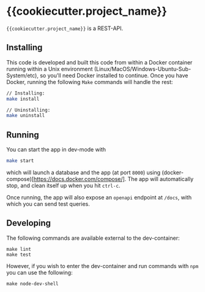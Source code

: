 # {{cookiecutter.project_name}}

`{{cookiecutter.project_name}}` is a REST-API.

## Installing

This code is developed and built this code from within a Docker container running within a Unix environment (Linux/MacOS/Windows-Ubuntu-Sub-System/etc), so you'll need Docker installed to continue. Once you have Docker, running the following `Make` commands will handle the rest:

```bash
// Installing:
make install

// Uninstalling:
make uninstall
```

## Running

You can start the app in dev-mode with

```bash
make start
```

which will launch a database and the app (at port `8000`) using (docker-compose)[https://docs.docker.com/compose/]. The app will automatically stop, and clean itself up when you hit `ctrl-c`.

Once running, the app will also expose an `openapi` endpoint at `/docs`, with which
you can send test queries.

## Developing

The following commands are available external to the dev-container:

```
make lint
make test
```

However, if you wish to enter the dev-container and run commands with `npm` you can use the following:

```
make node-dev-shell
```